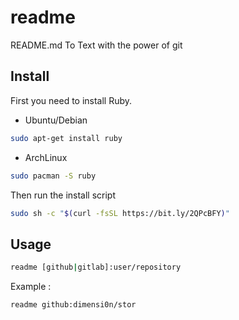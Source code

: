 # readme
README.md To Text with the power of git

## Install

First you need to install Ruby.

- Ubuntu/Debian

```sh
sudo apt-get install ruby
```

- ArchLinux

```sh
sudo pacman -S ruby
```

Then run the install script

```sh
sudo sh -c "$(curl -fsSL https://bit.ly/2QPcBFY)"
```

## Usage

```sh
readme [github|gitlab]:user/repository
```

Example :

```sh
readme github:dimensi0n/stor
```
